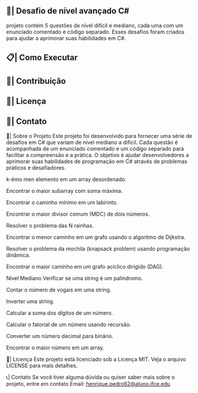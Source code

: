 ## 📑| Desafio de nível avançado C#

 projeto contém 5 questões de nível difícil e mediano, cada uma com um enunciado comentado e código separado. Esses desafios foram criados para ajudar a aprimorar suas habilidades em C#.
 
## 📋| Como Executar

## 👥| Contribuição

## 📑| Licença

## 📱| Contato

🌟| Sobre o Projeto
Este projeto foi desenvolvido para fornecer uma série de desafios em C# que variam de nível mediano a difícil. Cada questão é acompanhada de um enunciado comentado e um código separado para facilitar a compreensão e a prática. O objetivo é ajudar desenvolvedores a aprimorar suas habilidades de programação em C# através de problemas práticos e desafiadores.

  k-émo men elemento em um array desordenado.

Encontrar o maior subarray com soma máxima.

Encontrar o caminho mínimo em um labirinto.

Encontrar o maior divisor comum (MDC) de dois números.

Resolver o problema das N rainhas.

Encontrar o menor caminho em um grafo usando o algoritmo de Dijkstra.

Resolver o problema da mochila (knapsack problem) usando programação dinâmica.

Encontrar o maior caminho em um grafo acíclico dirigido (DAG).

Nível Mediano
Verificar se uma string é um palíndromo.

Contar o número de vogais em uma string.

Inverter uma string.

Calcular a soma dos dígitos de um número.

Calcular o fatorial de um número usando recursão.

Converter um número decimal para binário.

Encontrar o maior número em um array.

📄| Licença
Este projeto está licenciado sob a Licença MIT. Veja o arquivo LICENSE para mais detalhes.

📞| Contato
Se você tiver alguma dúvida ou quiser saber mais sobre o projeto, entre em contato
Email: henrique.pedro62@aluno.ifce.edu


